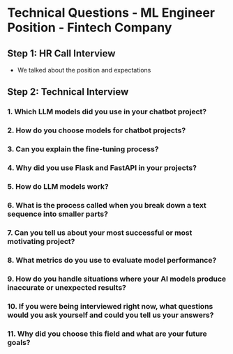 # Technical Questions - ML Engineer Position - Fintech Company

## Step 1: HR Call Interview 
* We talked about the position and expectations

## Step 2:  Technical Interview 

### 1. Which LLM models did you use in your chatbot project?

### 2. How do you choose models for chatbot projects?

### 3. Can you explain the fine-tuning process?

### 4. Why did you use Flask and FastAPI in your projects?

### 5. How do LLM models work?

### 6. What is the process called when you break down a text sequence into smaller parts?

### 7. Can you tell us about your most successful or most motivating project?

### 8. What metrics do you use to evaluate model performance?

### 9. How do you handle situations where your AI models produce inaccurate or unexpected results?

### 10. If you were being interviewed right now, what questions would you ask yourself and could you tell us your answers?

### 11. Why did you choose this field and what are your future goals?
